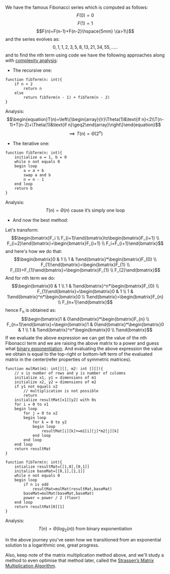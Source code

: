 We have the famous Fibonacci series which is computed as follows:
$$F(0)=0$$
$$F(1)=1$$
$$F(n)=F(n-1)+F(n-2)\hspace{5mm} \{a>1\}$$
and the series evolves as:
$$0,1,1,2,3,5,8,13,21,34,55,.....$$
and to find the nth term using code we have the following approaches along with [complexity analysis](../Topics/index_complexity.md):

- The recursive one:
```
function fibTerm(n: int){
	if n < 2
		return n
	else
		return fibTerm(n - 1) + fibTerm(n - 2)
}
```
Analysis:
$$\begin{equation}T(n)=\left\{\begin{array}{lr}\Theta(1)&\text{if n}<2\\T(n-1)+T(n-2)+\Theta(1)&\text{if n}\geq2\end{array}\right\}\end{equation}$$
$$\implies T(n)=\Theta(2^n)$$

- The iterative one:
```
function fibTerm(n: int){
	initialize a = 1, b = 0
	while n not equals 0
	begin loop
		a = a + b
		swap a and b
		n = n - 1
	end loop
	return b
}
```
Analysis:
$$T(n)=\Theta(n)\text{ cause it's simply one loop}$$

- And now the best method:

Let's transform:
$$\begin{bmatrix}F_i \\ F_{i+1}\end{bmatrix}to\begin{bmatrix}F_{i+1} \\ F_{i+2}\end{bmatrix}=\begin{bmatrix}F_{i+1} \\ F_i+F_{i+1}\end{bmatrix}$$
and here's how we do that:
$$\begin{bmatrix}0 & 1 \\ 1 & 1\end{bmatrix}*\begin{bmatrix}F_{0} \\ F_{1}\end{bmatrix}=\begin{bmatrix}F_{1} \\ F_{0}+F_{1}\end{bmatrix}=\begin{bmatrix}F_{1} \\ F_{2}\end{bmatrix}$$
And for nth term we do:
$$\begin{bmatrix}0 & 1 \\ 1 & 1\end{bmatrix}^n*\begin{bmatrix}F_{0} \\ F_{1}\end{bmatrix}=\begin{bmatrix}0 & 1 \\ 1 & 1\end{bmatrix}^n*\begin{bmatrix}0 \\ 1\end{bmatrix}=\begin{bmatrix}F_{n} \\ F_{n+1}\end{bmatrix}$$
hence F<sub>n</sub> is obtained as:
$$\begin{bmatrix}1 & 0\end{bmatrix}*\begin{bmatrix}F_{n} \\ F_{n+1}\end{bmatrix}=\begin{bmatrix}1 & 0\end{bmatrix}*\begin{bmatrix}0 & 1 \\ 1 & 1\end{bmatrix}^n*\begin{bmatrix}0 \\ 1\end{bmatrix}$$
If we evaluate the above expression we can get the value of the nth Fibonacci term and we are raising the above matrix to a power and guess what [binary exponentiation](../Algorithms/algo_binary_exponentiation.md). And evaluating the above expression the value we obtain is equal to the top-right or bottom-left term of the evaluated matrix in the center(refer properties of symmetric matrices).

```
function mulMat(m1: int[][], m2: int [][]){
	// x is number of rows and y is number of culomns
	initialize x1, y1 = dimensions of m1
	initialize x2, y2 = dimensions of m2
	if y1 not equals x2
		// multiplication is not possible
		return
	initialize resultMat[x1][y2] with 0s
	for i = 0 to x1
	begin loop
		for j = 0 to x2
		begin loop
			for k = 0 to y2
			begin loop
				resultMat[i][k]+=m1[i][j]*m2[j][k]
			end loop
		end loop
	end loop
	return resultMat
}

function fibTerm(n: int){
	intialize resultMat=[[1,0],[0,1]]
	initalize baseMat=[[0,1],[1,1]]
	while n not equals 0
	begin loop
		if n is odd
			resultMat=mulMat(resultMat,baseMat)
		baseMat=mulMat(baseMat,baseMat)
		power = power / 2 (floor)
	end loop
	return resultMat[0][1]
}
```
Analysis:
$$T(n)=\Theta(log_2(n))\text{ from binary exponentiation}$$

In the above journey you've seen how we transitioned from an exponential solution to a logarithmic one, great progress.

Also, keep note of the matrix multiplication method above, and we'll study a method to even optimise that method later, called the [Strassen’s Matrix Multiplication Algorithm](algo_strassen_mat_mul.md).